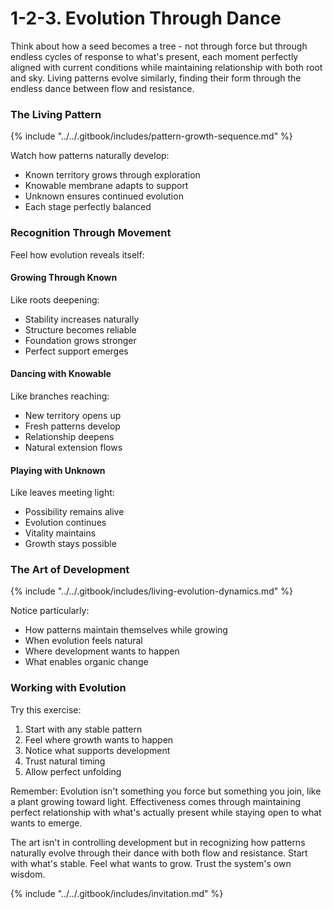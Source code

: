 # 1-2-3. Evolution Through Dance

Think about how a seed becomes a tree - not through force but through endless cycles of response to what's present, each moment perfectly aligned with current conditions while maintaining relationship with both root and sky. Living patterns evolve similarly, finding their form through the endless dance between flow and resistance.

### The Living Pattern

{% include "../../.gitbook/includes/pattern-growth-sequence.md" %}

Watch how patterns naturally develop:

* Known territory grows through exploration
* Knowable membrane adapts to support
* Unknown ensures continued evolution
* Each stage perfectly balanced

### Recognition Through Movement

Feel how evolution reveals itself:

#### Growing Through Known

Like roots deepening:

* Stability increases naturally
* Structure becomes reliable
* Foundation grows stronger
* Perfect support emerges

#### Dancing with Knowable

Like branches reaching:

* New territory opens up
* Fresh patterns develop
* Relationship deepens
* Natural extension flows

#### Playing with Unknown

Like leaves meeting light:

* Possibility remains alive
* Evolution continues
* Vitality maintains
* Growth stays possible

### The Art of Development

{% include "../../.gitbook/includes/living-evolution-dynamics.md" %}

Notice particularly:

* How patterns maintain themselves while growing
* When evolution feels natural
* Where development wants to happen
* What enables organic change

### Working with Evolution

Try this exercise:

1. Start with any stable pattern
2. Feel where growth wants to happen
3. Notice what supports development
4. Trust natural timing
5. Allow perfect unfolding

Remember: Evolution isn't something you force but something you join, like a plant growing toward light. Effectiveness comes through maintaining perfect relationship with what's actually present while staying open to what wants to emerge.

The art isn't in controlling development but in recognizing how patterns naturally evolve through their dance with both flow and resistance. Start with what's stable. Feel what wants to grow. Trust the system's own wisdom.

{% include "../../.gitbook/includes/invitation.md" %}


